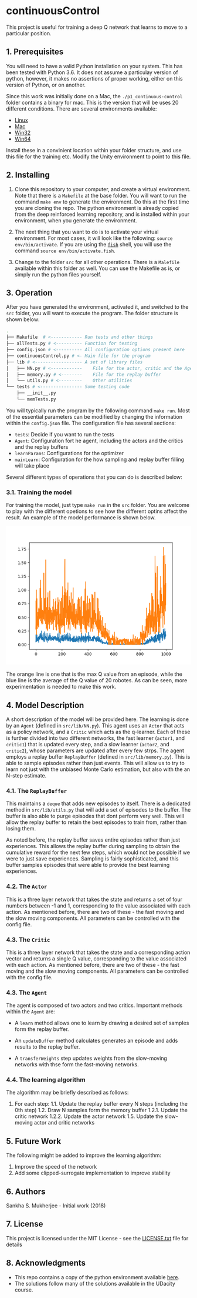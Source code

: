 # continuousControl

This project is useful for training a deep Q network that learns to move to a particular position. 

## 1. Prerequisites

You will need to have a valid Python installation on your system. This has been tested with Python 3.6. It does not assume a particulay version of python, however, it makes no assertions of proper working, either on this version of Python, or on another. 

Since this work was initially done on a Mac, the `./p1_continuous-control` folder contains a binary for mac. This is the version that will be uses 20 different conditions. There are several environments available:

 - [Linux](https://s3-us-west-1.amazonaws.com/udacity-drlnd/P2/Reacher/Reacher_Linux.zip)
 - [Mac](https://s3-us-west-1.amazonaws.com/udacity-drlnd/P2/Reacher/Reacher.app.zip)
 - [Win32](https://s3-us-west-1.amazonaws.com/udacity-drlnd/P2/Reacher/Reacher_Windows_x86.zip)
 - [Win64](https://s3-us-west-1.amazonaws.com/udacity-drlnd/P2/Reacher/one_agent/Reacher_Windows_x86_64.zip)

Install these in a convinient location within your folder structure, and use this file for the training etc. Modify the Unity environment to point to this file.

## 2. Installing

1. Clone this repository to your computer, and create a virtual environment. Note that there is a `Makefile` at the base folder. You will want to run the command `make env` to generate the environment. Do this at the first time you are cloning the repo. The python environment is already copied from the deep reinforced learning repository, and is installed within your environment, when you generate the environment.

2. The next thing that you want to do is to activate your virtual environment. For most cases, it will look like the following: `source env/bin/activate`. If you are using the [`fish`](https://fishshell.com) shell, you will use the command `source env/bin/activate.fish`.

3. Change to the folder `src` for all other operations. There is a `Malefile` available within this folder as well. You can use the Makefile as is, or simply run the python files yourself.

## 3. Operation

After you have generated the environment, activated it, and switched to the `src` folder, you will want to execute the program. The folder structure is shown below:

```bash
.
├── Makefile  # <------------ Run tests and other things
├── allTests.py # <---------- Function for testing
├── config.json # <---------- All configuration options present here
├── continuousControl.py # <- Main file for the program
├── lib # <------------------ A set of library files
│   ├── NN.py # <------------    File for the actor, critic and the Agent
│   ├── memory.py # <--------    File for the replay buffer
│   └── utils.py # <---------    Other utilities
└── tests # <---------------- Some testing code
    ├── __init__.py
    └── memTests.py
```

You will typically run the program by the following command `make run`. Most of the essential parameters can be modified by changing the information within the `config.json` file. The configuration file has several sections: 

 - `tests`: Decide if you want to run the tests 
 - `Agent`: Configuration fort he agent, including the actors and the critics and the replay buffers
 - `learnParams`: Configurations for the optimizer
 - `mainLearn`: Configuration for the how sampling and replay buffer filling will take place

Several different types of operations that you can do is described below:

### 3.1. Training the model

For training the model, just type `make run` in the `src` folder. You are welcome to play with the different opetions to see how the different optins affect the result. An example of the model performance is shown below. 

![Learning](https://raw.githubusercontent.com/sankhaMukherjee/continuousControl/master/results/img/2018-12-07--00-32-1544113924.png)

The orange line is one that is the max Q value from an episode, while the blue line is the average of the Q value of 20 robotes. As can be seen, more experimentation is needed to make this work.

## 4. Model Description

A short description of the model will be provided here. The learning is done by an `Agent` (defined in `src/lib/NN.py`). This agent uses an `Actor` that acts as a policy network, and a `Critic` which acts as the q-learner. Each of these is further divided into two different networks, the fast learner (`actor1`, and `critic1`) that is updated every step, and a slow learner (`actor2`, and `critic2`), whose parameters are updated after every few strps. The agent employs a replay buffer `ReplayBuffer` (defined in `src/lib/memory.py`). This is able to sample episodes rather than just events. This will allow us to try to learn not just with the unbiased Monte Carlo estimation, but also with the an N-step estimate.

### 4.1. The `ReplayBuffer`

This maintains a `deque` that adds new episodes to itself. There is a dedicated method in `src/lib/utils.py` that will add a set of episodes to the buffer. The buffer is also able to purge episodes that dont perform very well. This will allow the replay buffer to retain the best episodes to train from, rather than losing them.

As noted before, the replay buffer saves entire episodes rather than just experiences. This allows the replay buffer during sampling to obtain the cumulative reward for the next few steps, which would not be possible if we were to just save experiences. Sampling is fairly sophisticated, and this buffer samples episodes that were able to provide the best learning experiences. 

### 4.2. The `Actor`

This is a three layer network that takes the state and returns a set of four numbers between -1 and 1, corresponding to the value associated with each action. As mentioned before, there are two of these - the fast moving and the slow moving components. All parameters can be controlled with the config file.

### 4.3. The `Critic`

This is a three layer network that takes the state and a corresponding action vector and returns a single Q value, corresponding to the value associated with each action. As mentioned before, there are two of these - the fast moving and the slow moving components. All parameters can be controlled with the config file.

### 4.3. The `Agent`

The agent is composed of two actors and two critics. Important methods within the `Agent` are:

 - A `learn` method allows one to learn by drawing a desired set of samples form the replay buffer.

 - An `updateBuffer` method calculates generates an episode and adds results to the replay buffer.

 - A `transferWeights` step updates weights from the slow-moving networks with thse form the fast-moving networks.


### 4.4. The learning algorithm

The algorithm may be briefly described as follows:

1. For each step:
    1.1. Update the replay buffer every N steps (including the 0th step)
    1.2. Draw N samples form the memory buffer 
        1.2.1. Update the critic network 
        1.2.2. Update the actor network 
    1.5. Update the slow-moving actor and critic networks

## 5. Future Work

The following might be added to improve the learning algorithm:

1. Improve the speed of the network 
2. Add some clipped-surrogate implementation to improve stability

## 6. Authors

Sankha S. Mukherjee - Initial work (2018)

## 7. License

This project is licensed under the MIT License - see the [LICENSE.txt](LICENSE.txt) file for details

## 8. Acknowledgments

 - This repo contains a copy of the python environment available [here](https://github.com/udacity/deep-reinforcement-learning/tree/master/python). 
 - The solutions follow many of the solutions available in the UDacity course.

  

 